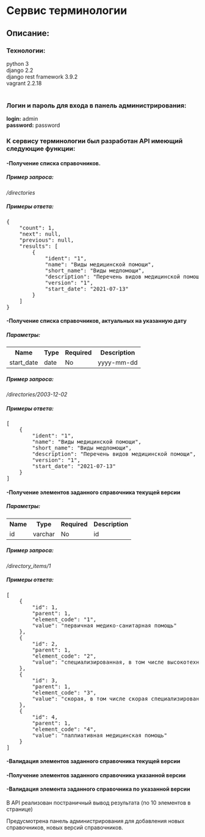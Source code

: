
<h1>Сервис терминологии</h1>

<h2>Описание:</h2>

<h3>Технологии:</h3>
python 3<br>
django 2.2<br>
django rest framework 3.9.2<br>
vagrant 2.2.18<br>
<br>
<h3>Логин и пароль для входа в панель администрирования:</h3>

<b>login:</b> admin<br>
<b>password:</b> password


<h3>К сервису терминологии был разработан API имеющий следующие функции:</h3>
<h4>-Получение списка справочников.</h4>
<h5>Пример запроса:</h5>
<em>/directories</em>
<h5>Примеры ответа:</h5>
<p>
<pre>
{
    "count": 1,
    "next": null,
    "previous": null,
    "results": [
        {
            "ident": "1",
            "name": "Виды медицинской помощи",
            "short_name": "Виды медпомощи",
            "description": "Перечень видов медицинской помощи",
            "version": "1",
            "start_date": "2021-07-13"
        }
    ]
}
</pre>
<h4>-Получение списка справочников, актуальных на указанную дату</h4>
<h5>Параметры:</h5>
<table>
  <tr>
    <th>Name</th>
    <th>Type</th>
    <th>Required</th>
    <th>Description</th>
  </tr>
  <tr>
    <td>start_date</td>
    <td>date</td>
    <td>No</td>
    <td>yyyy-mm-dd</td>
  </tr>
</table>
<h5>Пример запроса:</h5>

<em>/directories/2003-12-02</em>
<h5>Примеры ответа:</h5>
<p>
<pre>
[
    {
        "ident": "1",
        "name": "Виды медицинской помощи",
        "short_name": "Виды медпомощи",
        "description": "Перечень видов медицинской помощи",
        "version": "1",
        "start_date": "2021-07-13"
    }
]
</pre>
<h4>-Получение элементов заданного справочника текущей версии</h4>
<h5>Параметры:</h5>
<table>
  <tr>
    <th>Name</th>
    <th>Type</th>
    <th>Required</th>
    <th>Description</th>
  </tr>
  <tr>
    <td>id</td>
    <td>varchar</td>
    <td>No</td>
    <td>id</td>
  </tr>
</table>
<h5>Пример запроса:</h5>

<em>/directory_items/1</em>
<h5>Примеры ответа:</h5>
<p>
<pre>
[
    {
        "id": 1,
        "parent": 1,
        "element_code": "1",
        "value": "первичная медико-санитарная помощь"
    },
    {
        "id": 2,
        "parent": 1,
        "element_code": "2",
        "value": "специализированная, в том числе высокотехнологичная, медицинская помощь"
    },
    {
        "id": 3,
        "parent": 1,
        "element_code": "3",
        "value": "скорая, в том числе скорая специализированная, медицинская помощь"
    },
    {
        "id": 4,
        "parent": 1,
        "element_code": "4",
        "value": "паллиативная медицинская помощь"
    }
]
</pre>
<h4>-Валидация элементов заданного справочника текущей версии</h4>
<h4>-Получение элементов заданного справочника указанной версии</h4>
<h4>-Валидация элемента заданного справочника по указанной версии</h4>

В API реализован постраничный вывод результата (по 10 элементов в странице)

Предусмотрена панель администрирования для добавления новых справочников, новых версий справочников.  
